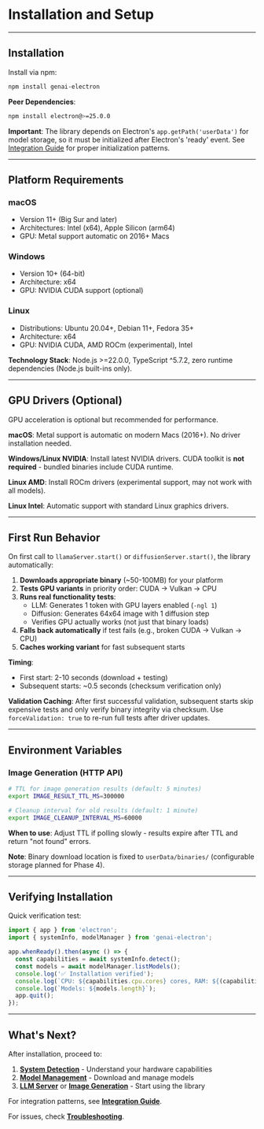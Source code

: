 # Installation and Setup

---

## Installation

Install via npm:

```bash
npm install genai-electron
```

**Peer Dependencies**:
```bash
npm install electron@>=25.0.0
```

**Important**: The library depends on Electron's `app.getPath('userData')` for model storage, so it must be initialized after Electron's 'ready' event. See [Integration Guide](integration-guide.md) for proper initialization patterns.

---

## Platform Requirements

### macOS
- Version 11+ (Big Sur and later)
- Architectures: Intel (x64), Apple Silicon (arm64)
- GPU: Metal support automatic on 2016+ Macs

### Windows
- Version 10+ (64-bit)
- Architecture: x64
- GPU: NVIDIA CUDA support (optional)

### Linux
- Distributions: Ubuntu 20.04+, Debian 11+, Fedora 35+
- Architecture: x64
- GPU: NVIDIA CUDA, AMD ROCm (experimental), Intel

**Technology Stack**: Node.js >=22.0.0, TypeScript ^5.7.2, zero runtime dependencies (Node.js built-ins only).

---

## GPU Drivers (Optional)

GPU acceleration is optional but recommended for performance.

**macOS**: Metal support is automatic on modern Macs (2016+). No driver installation needed.

**Windows/Linux NVIDIA**: Install latest NVIDIA drivers. CUDA toolkit is **not required** - bundled binaries include CUDA runtime.

**Linux AMD**: Install ROCm drivers (experimental support, may not work with all models).

**Linux Intel**: Automatic support with standard Linux graphics drivers.

---

## First Run Behavior

On first call to `llamaServer.start()` or `diffusionServer.start()`, the library automatically:

1. **Downloads appropriate binary** (~50-100MB) for your platform
2. **Tests GPU variants** in priority order: CUDA → Vulkan → CPU
3. **Runs real functionality tests**:
   - LLM: Generates 1 token with GPU layers enabled (`-ngl 1`)
   - Diffusion: Generates 64x64 image with 1 diffusion step
   - Verifies GPU actually works (not just that binary loads)
4. **Falls back automatically** if test fails (e.g., broken CUDA → Vulkan → CPU)
5. **Caches working variant** for fast subsequent starts

**Timing**:
- First start: 2-10 seconds (download + testing)
- Subsequent starts: ~0.5 seconds (checksum verification only)

**Validation Caching**:
After first successful validation, subsequent starts skip expensive tests and only verify binary integrity via checksum. Use `forceValidation: true` to re-run full tests after driver updates.

---

## Environment Variables

### Image Generation (HTTP API)

```bash
# TTL for image generation results (default: 5 minutes)
export IMAGE_RESULT_TTL_MS=300000

# Cleanup interval for old results (default: 1 minute)
export IMAGE_CLEANUP_INTERVAL_MS=60000
```

**When to use**: Adjust TTL if polling slowly - results expire after TTL and return "not found" errors.

**Note**: Binary download location is fixed to `userData/binaries/` (configurable storage planned for Phase 4).

---

## Verifying Installation

Quick verification test:

```typescript
import { app } from 'electron';
import { systemInfo, modelManager } from 'genai-electron';

app.whenReady().then(async () => {
  const capabilities = await systemInfo.detect();
  const models = await modelManager.listModels();
  console.log('✅ Installation verified');
  console.log(`CPU: ${capabilities.cpu.cores} cores, RAM: ${(capabilities.memory.total / 1024 ** 3).toFixed(1)}GB`);
  console.log(`Models: ${models.length}`);
  app.quit();
});
```

---

## What's Next?

After installation, proceed to:

1. **[System Detection](system-detection.md)** - Understand your hardware capabilities
2. **[Model Management](model-management.md)** - Download and manage models
3. **[LLM Server](llm-server.md)** or **[Image Generation](image-generation.md)** - Start using the library

For integration patterns, see **[Integration Guide](integration-guide.md)**.

For issues, check **[Troubleshooting](troubleshooting.md)**.
